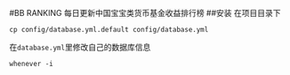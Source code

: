 #BB RANKING
每日更新中国宝宝类货币基金收益排行榜
##安装
在项目目录下
```shell
cp config/database.yml.default config/database.yml
```
在`database.yml`里修改自己的数据库信息
```shell
whenever -i
```
